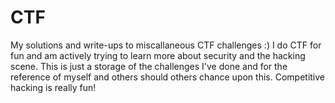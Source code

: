 # CTF
My solutions and write-ups to miscallaneous CTF challenges :)
I do CTF for fun and am actively trying to learn more about security and the hacking scene. 
This is just a storage of the challenges I've done and for the reference of myself and others should others chance upon this.
Competitive hacking is really fun! 
